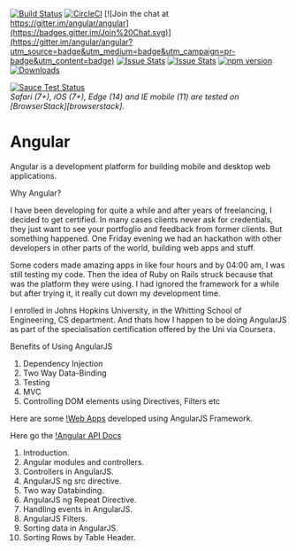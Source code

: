 


[![Build Status](https://travis-ci.org/angular/angular.svg?branch=master)](https://travis-ci.org/angular/angular)
[![CircleCI](https://circleci.com/gh/angular/angular/tree/master.svg?style=shield)](https://circleci.com/gh/angular/angular/tree/master)
[![Join the chat at https://gitter.im/angular/angular](https://badges.gitter.im/Join%20Chat.svg)](https://gitter.im/angular/angular?utm_source=badge&utm_medium=badge&utm_campaign=pr-badge&utm_content=badge)
[![Issue Stats](http://issuestats.com/github/angular/angular/badge/pr?style=flat)](http://issuestats.com/github/angular/angular)
[![Issue Stats](http://issuestats.com/github/angular/angular/badge/issue?style=flat)](http://issuestats.com/github/angular/angular)
[![npm version](https://badge.fury.io/js/%40angular%2Fcore.svg)](https://badge.fury.io/js/%40angular%2Fcore)
[![Downloads](http://img.shields.io/npm/dm/angular2.svg)](https://npmjs.org/package/angular2)

[![Sauce Test Status](https://saucelabs.com/browser-matrix/angular2-ci.svg)](https://saucelabs.com/u/angular2-ci)  
*Safari (7+), iOS (7+), Edge (14) and IE mobile (11) are tested on [BrowserStack][browserstack].*

Angular
=========

Angular is a development platform for building mobile and desktop web applications. 

Why Angular? 

I have been developing for quite a while and after years of freelancing, I decided to get certified. In many cases clients never ask for credentials, they just want to see your portfoglio and feedback from former clients. But something happened. One Friday evening we had an hackathon with other developers in other parts of the world, building web apps and stuff. 

Some coders made amazing apps in like four hours and by 04:00 am, I was still testing my code. Then the idea of Ruby on Rails struck because that was the platform they were using. I had ignored the framework for a while but after trying it, it really cut down my development time. 

I enrolled in Johns Hopkins University, in the Whitting School of Engineering, CS department. And thats how I happen to be doing AngularJS as part of the specialisation certification offered by the Uni via Coursera. 

Benefits of Using AngularJS
1. Dependency Injection
2. Two Way Data-Binding
3. Testing 
4. MVC
5. Controlling DOM elements using Directives, Filters etc

Here are some [!Web Apps](https://www.madewithangular.com/#/) developed using AngularJS Framework. 

Here go the [!Angular API Docs](https://docs.angularjs.org/api)

1. Introduction.
2. Angular modules and controllers.
3. Controllers in AngularJS.
4. AngularJS ng src directive.
5. Two way Databinding.
6. AngularJS ng Repeat Directive.
7. Handling events in AngularJS. 
8. AngularJS Filters. 
9. Sorting data in AngularJS.
10. Sorting Rows by Table Header. 


